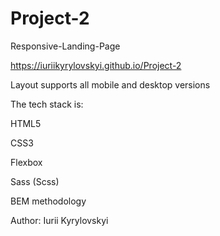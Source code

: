 # Project-2

Responsive-Landing-Page

https://iuriikyrylovskyi.github.io/Project-2

Layout supports all mobile and desktop versions

The tech stack is:

HTML5

CSS3

Flexbox

Sass (Scss)

BEM methodology

Author: Iurii Kyrylovskyi
